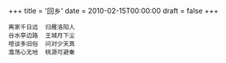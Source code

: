 +++
title = '回乡'
date = 2010-02-15T00:00:00
draft = false
+++

```text
离家千日远  归雁洛阳人
谷水亭边路  王城月下尘
喧谈多旧俗  问对少天真
澹荡心无地  桃源可避秦
```
